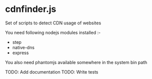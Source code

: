 cdnfinder.js
============

Set of scripts to detect CDN usage of websites


You need following nodejs modules installed :-

* step
* native-dns
* express

You also need phantomjs available somewhere in the system bin path

TODO: Add documentation
TODO: Write tests